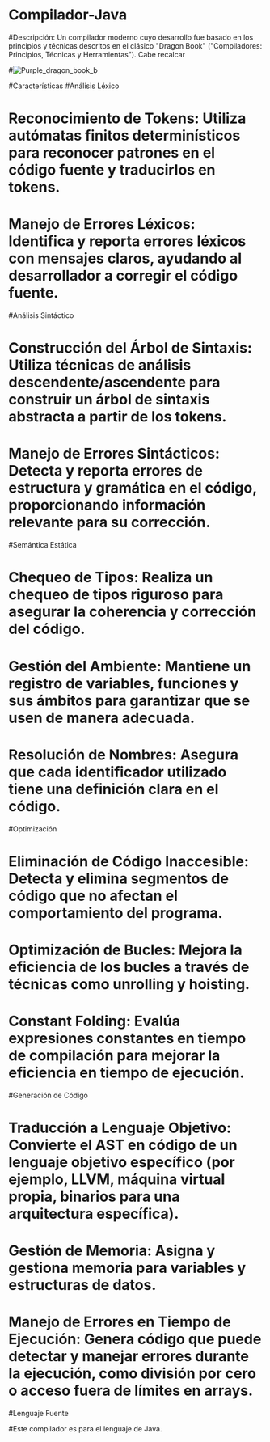 # Compilador-Java

#Descripción: Un compilador moderno cuyo desarrollo fue basado en los principios y técnicas descritos en el clásico "Dragon Book" ("Compiladores: Principios, Técnicas y Herramientas"). Cabe recalcar

#![Purple_dragon_book_b](https://github.com/Mecht21/Compilador-Java/assets/109832204/0d17e7de-db07-4b5e-90de-0ea1723ad9ba)

#Características
#Análisis Léxico

#    Reconocimiento de Tokens: Utiliza autómatas finitos determinísticos para reconocer patrones en el código fuente y traducirlos en tokens.
#    Manejo de Errores Léxicos: Identifica y reporta errores léxicos con mensajes claros, ayudando al desarrollador a corregir el código fuente.

#Análisis Sintáctico

#    Construcción del Árbol de Sintaxis: Utiliza técnicas de análisis descendente/ascendente para construir un árbol de sintaxis abstracta a partir de los tokens.
#    Manejo de Errores Sintácticos: Detecta y reporta errores de estructura y gramática en el código, proporcionando información relevante para su corrección.

#Semántica Estática

 #   Chequeo de Tipos: Realiza un chequeo de tipos riguroso para asegurar la coherencia y corrección del código.
 #   Gestión del Ambiente: Mantiene un registro de variables, funciones y sus ámbitos para garantizar que se usen de manera adecuada.
 #   Resolución de Nombres: Asegura que cada identificador utilizado tiene una definición clara en el código.

#Optimización

#    Eliminación de Código Inaccesible: Detecta y elimina segmentos de código que no afectan el comportamiento del programa.
#    Optimización de Bucles: Mejora la eficiencia de los bucles a través de técnicas como unrolling y hoisting.
#    Constant Folding: Evalúa expresiones constantes en tiempo de compilación para mejorar la eficiencia en tiempo de ejecución.

#Generación de Código

#    Traducción a Lenguaje Objetivo: Convierte el AST en código de un lenguaje objetivo específico (por ejemplo, LLVM, máquina virtual propia, binarios para una arquitectura específica).
#    Gestión de Memoria: Asigna y gestiona memoria para variables y estructuras de datos.
#    Manejo de Errores en Tiempo de Ejecución: Genera código que puede detectar y manejar errores durante la ejecución, como división por cero o acceso fuera de límites en arrays.

#Lenguaje Fuente

#Este compilador es para el lenguaje de Java.
